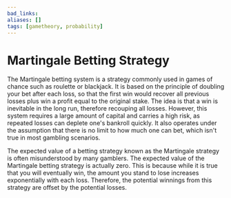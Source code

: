 ```yaml
---
bad_links: 
aliases: []
tags: [gametheory, probability]
---
```

# Martingale Betting Strategy

The Martingale betting system is a strategy commonly used in games of chance such as roulette or blackjack. It is based on the principle of doubling your bet after each loss, so that the first win would recover all previous losses plus win a profit equal to the original stake. The idea is that a win is inevitable in the long run, therefore recouping all losses. However, this system requires a large amount of capital and carries a high risk, as repeated losses can deplete one's bankroll quickly. It also operates under the assumption that there is no limit to how much one can bet, which isn't true in most gambling scenarios.

The expected value of a betting strategy known as the Martingale strategy is often misunderstood by many gamblers. The expected value of the Martingale betting strategy is actually zero. This is because while it is true that you will eventually win, the amount you stand to lose increases exponentially with each loss. Therefore, the potential winnings from this strategy are offset by the potential losses.